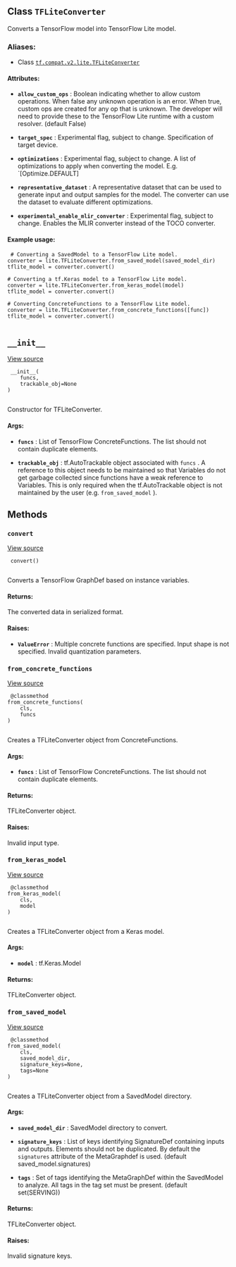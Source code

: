 

## Class  `TFLiteConverter` 
Converts a TensorFlow model into TensorFlow Lite model.



### Aliases:

- Class [ `tf.compat.v2.lite.TFLiteConverter` ](/api_docs/python/tf/lite/TFLiteConverter)



#### Attributes:

- **`allow_custom_ops`** : Boolean indicating whether to allow custom operations.
When false any unknown operation is an error. When true, custom ops are
created for any op that is unknown. The developer will need to provide
these to the TensorFlow Lite runtime with a custom resolver.
(default False)

- **`target_spec`** : Experimental flag, subject to change. Specification of target
device.

- **`optimizations`** : Experimental flag, subject to change. A list of optimizations
to apply when converting the model. E.g. `[Optimize.DEFAULT]

- **`representative_dataset`** : A representative dataset that can be used to
generate input and output samples for the model. The converter can use the
dataset to evaluate different optimizations.

- **`experimental_enable_mlir_converter`** : Experimental flag, subject to change.
Enables the MLIR converter instead of the TOCO converter.



#### Example usage:


```
 # Converting a SavedModel to a TensorFlow Lite model.
converter = lite.TFLiteConverter.from_saved_model(saved_model_dir)
tflite_model = converter.convert()

# Converting a tf.Keras model to a TensorFlow Lite model.
converter = lite.TFLiteConverter.from_keras_model(model)
tflite_model = converter.convert()

# Converting ConcreteFunctions to a TensorFlow Lite model.
converter = lite.TFLiteConverter.from_concrete_functions([func])
tflite_model = converter.convert()
 
```



##  `__init__` 
[View source](https://github.com/tensorflow/tensorflow/blob/r2.0/tensorflow/lite/python/lite.py#L298-L312)



```
 __init__(
    funcs,
    trackable_obj=None
)
 
```

Constructor for TFLiteConverter.



#### Args:

- **`funcs`** : List of TensorFlow ConcreteFunctions. The list should not contain
duplicate elements.

- **`trackable_obj`** : tf.AutoTrackable object associated with  `funcs` . A
reference to this object needs to be maintained so that Variables do not
get garbage collected since functions have a weak reference to
Variables. This is only required when the tf.AutoTrackable object is not
maintained by the user (e.g.  `from_saved_model` ).



## Methods


###  `convert` 
[View source](https://github.com/tensorflow/tensorflow/blob/r2.0/tensorflow/lite/python/lite.py#L386-L452)



```
 convert()
 
```

Converts a TensorFlow GraphDef based on instance variables.



#### Returns:
The converted data in serialized format.



#### Raises:

- **`ValueError`** :   Multiple concrete functions are specified.
Input shape is not specified.
Invalid quantization parameters.



###  `from_concrete_functions` 
[View source](https://github.com/tensorflow/tensorflow/blob/r2.0/tensorflow/lite/python/lite.py#L314-L335)



```
 @classmethod
from_concrete_functions(
    cls,
    funcs
)
 
```

Creates a TFLiteConverter object from ConcreteFunctions.



#### Args:

- **`funcs`** : List of TensorFlow ConcreteFunctions. The list should not contain
duplicate elements.



#### Returns:
TFLiteConverter object.



#### Raises:
Invalid input type.



###  `from_keras_model` 
[View source](https://github.com/tensorflow/tensorflow/blob/r2.0/tensorflow/lite/python/lite.py#L372-L384)



```
 @classmethod
from_keras_model(
    cls,
    model
)
 
```

Creates a TFLiteConverter object from a Keras model.



#### Args:

- **`model`** : tf.Keras.Model



#### Returns:
TFLiteConverter object.



###  `from_saved_model` 
[View source](https://github.com/tensorflow/tensorflow/blob/r2.0/tensorflow/lite/python/lite.py#L337-L370)



```
 @classmethod
from_saved_model(
    cls,
    saved_model_dir,
    signature_keys=None,
    tags=None
)
 
```

Creates a TFLiteConverter object from a SavedModel directory.



#### Args:

- **`saved_model_dir`** : SavedModel directory to convert.

- **`signature_keys`** : List of keys identifying SignatureDef containing inputs
and outputs. Elements should not be duplicated. By default the
 `signatures`  attribute of the MetaGraphdef is used. (default
saved_model.signatures)

- **`tags`** : Set of tags identifying the MetaGraphDef within the SavedModel to
analyze. All tags in the tag set must be present. (default set(SERVING))



#### Returns:
TFLiteConverter object.



#### Raises:
Invalid signature keys.

